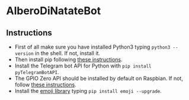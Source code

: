 # AlberoDiNatateBot

## Instructions
* First of all make sure you have installed Python3 typing <code>python3 --version</code> in the shell. If not, install it.
* Then install pip following [these instructions](https://pip.pypa.io/en/stable/installing/).
* Install the Telegram bot API for Python with <code>pip install pyTelegramBotAPI</code>.
* The GPIO Zero API should be installed by default on Raspbian. If not, follow [these instructions](https://gpiozero.readthedocs.io/en/stable/installing.html).
* Install the [emoji library](https://pypi.org/project/emoji/) typing <code>pip install emoji --upgrade</code>.